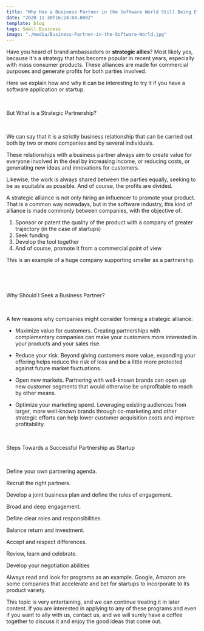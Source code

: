 ```yaml
---
title: "Why Has a Business Partner in the Software World Still Being Effective?"
date: "2020-11-30T16:24:04.000Z"
template: blog
tags: Small Business
image: "./media/Business-Partner-in-the-Software-World.jpg"
---
```


Have you heard of brand ambassadors or **strategic allies**? Most likely yes, because it's a strategy that has become popular in recent years, especially with mass consumer products. These alliances are made for commercial purposes and generate profits for both parties involved. 

Here we explain how and why it can be interesting to try it if you have a software application or startup. 

<Br>

<title-2>But What is a Strategic Partnership?</title-2>

<Br>

We can say that it is a strictly business relationship that can be carried out both by two or more companies and by several individuals. 

These relationships with a business partner always aim to create value for everyone involved in the deal by increasing income, or reducing costs, or generating new ideas and innovations for customers. 

Likewise, the work is always shared between the parties equally, seeking to be as equitable as possible.  And of course, the profits are divided. 

A strategic alliance is not only hiring an influencer to promote your product. That is a common way nowadays, but in the software industry, this kind of alliance is made commonly between companies, with the objective of: 

1. Sponsor or patent the quality of the product with a company of greater trajectory (in the case of startups)
2. Seek funding
3. Develop the tool together
4. And of course, promote it from a commercial point of view

This is an example of a huge company supporting smaller as a partnership. 

<Br>

<youtube-video id="1yKDnTFeg_M"></youtube-video>

<Br>

<title-3>Why Should I Seek a Business Partner?</title-3>

<Br>

A few reasons why companies might consider forming a strategic alliance:

* Maximize value for customers. Creating partnerships with complementary companies can make your customers more interested in your products and your sales rise. 

* Reduce your risk. Beyond giving customers more value, expanding your offering helps reduce the risk of loss and be a little more protected against future market fluctuations.

* Open new markets. Partnering with well-known brands can open up new customer segments that would otherwise be unprofitable to reach by other means.

* Optimize your marketing spend. Leveraging existing audiences from larger, more well-known brands through co-marketing and other strategic efforts can help lower customer acquisition costs and improve profitability.

<Br>

<title-2>Steps Towards a Successful Partnership as Startup</title-2>

<Br>

Define your own partnering agenda. 

Recruit the right partners.

Develop a joint business plan and define the rules of engagement.

Broad and deep engagement. 

Define clear roles and responsibilities.

Balance return and investment.

Accept and respect differences.

Review, learn and celebrate.

Develop your negotiation abilities

Always read and look for programs as an example. Google, Amazon are some companies that accelerate and bet for startups to incorporate to its product variety. 

This topic is very entertaining, and we can continue treating it in later content. If you are interested in applying to any of these programs and even if you want to ally with us, contact us, and we will surely have a coffee together to discuss it and enjoy the good ideas that come out.

